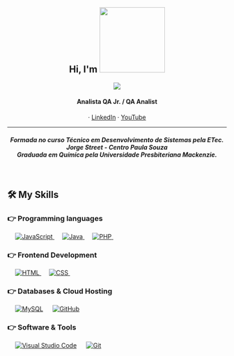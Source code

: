 <h2 align="center">Hi, I'm <img src="https://user-images.githubusercontent.com/81128717/184698678-06e18aca-4f0c-49fc-9c8d-aef7c04b68f1.gif" width="150"></h2>

<p align="center">
  <img src="https://user-images.githubusercontent.com/81128717/184713380-3bd82d33-fcad-46c4-a39c-34aadafdbe8c.gif"/>
</p>

<h4 align="center"> Analista QA Jr. / QA Analist </h4>
   
<p align="center">
   · <a href="https://www.linkedin.com/in/clarice-martins-519ba117a?lipi=urn%3Ali%3Apage%3Ad_flagship3_profile_view_base_contact_details%3BA1gtDeoVR6ul%2BQIg7sNAvw%3D%3D">LinkedIn</a>
   · <a href="https://www.youtube.com/channel/UC3NNgYZzlskf7twm-fxA2og">YouTube</a>
    <br>
</p>   

<hr/>

<h5 align="center">
Formada no curso Técnico em Desenvolvimento de Sistemas pela ETec. Jorge Street - Centro Paula Souza 
<br>
Graduada em Química pela Universidade Presbiteriana Mackenzie.</h5>
<br>

## 🛠️ My Skills

### 👉 Programming languages

<p align="left"> 
  &emsp;
  <a href="https://developer.mozilla.org/en-US/docs/Web/JavaScript" target="_blank"> 
   <img alt="JavaScript" src="https://img.shields.io/badge/JavaScript%20-%23F7DF1E.svg?logo=javascript&logoColor=black">
  </a>
  &emsp;
  <a href="https://www.java.com" target="_blank"> 
    <img alt="Java" src="https://img.shields.io/badge/Java-%23007396.svg?logo=java&logoColor=white">
  </a>
  &emsp;
  <a href="https://www.php.net/">
    <img alt="PHP" src="https://img.shields.io/badge/PHP-%23777BB4.svg?logo=php&logoColor=white"/>
  </a>
 &emsp; 
</p>

### 👉 Frontend Development

<p align="left"> 
  &emsp; 
  <a href="https://www.w3.org/html/" target="_blank"> 
   <img alt="HTML" src="https://img.shields.io/badge/HTML5%20-%23E34F26.svg?logo=html5&logoColor=white">
  </a>   
  &emsp;
  <a href="https://www.w3schools.com/css/" target="_blank">
    <img alt="CSS" src="https://img.shields.io/badge/CSS%20-%231572B6.svg?logo=css3&logoColor=white">
  </a> 
  &emsp;
</p>

### 👉 Databases & Cloud Hosting

<p align="left">
  &emsp;
    <a href="https://www.mysql.com/"><img alt="MySQL" src="https://img.shields.io/badge/MySQL-00000F?style=flat&logo=mysql&logoColor=white"></a>
  &emsp;
    <a href="https://www.github.com"><img alt="GitHub" src="https://img.shields.io/badge/-GitHub-333333?style=flat&logo=github"></a>
  &emsp;
</p>

### 👉 Software & Tools

<p align="left">
  &emsp;
    <a href="#"><img alt="Visual Studio Code" src="https://img.shields.io/badge/Visual%20Studio%20Code-0078d7.svg?logo=visual-studio-code&logoColor=white"></a>
  &emsp;
      <a href="#"><img alt="Git" src="https://img.shields.io/badge/Git%20-%23F05033.svg?logo=git&logoColor=white"></a>
  &emsp;
</p>
